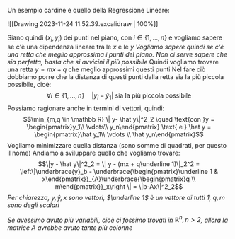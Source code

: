 Un esempio cardine è quello della Regressione Lineare:

![[Drawing 2023-11-24 11.52.39.excalidraw | 100%]]

Siano quindi $(x_i,y_i)$ dei punti nel piano, con $i \in \{1,...,n\}$ e vogliamo sapere se c'è una dipendenza lineare tra le $x$ e le $y$ 
*Vogliamo sapere quindi se c'è una retta che meglio approssima i punti del piano. Non ci serve sapere che sia perfetta, basta che si avvicini il più possibile*
Quindi vogliamo trovare una retta $y = mx + q$ che meglio approssimi questi punti
Nel fare ciò dobbiamo porre che la distanza di questi punti dalla retta sia la più piccola possibile, cioè: $$\forall i \in \{1,...,n\} \quad |y_i - \hat y_1| \text{ sia la più piccola possibile}$$
Possiamo ragionare anche in termini di vettori, quindi: $$\min_{m,q \in \mathbb R} \| y- \hat y\|^2_2 \quad \text{con }y = \begin{pmatrix}y_1\\ \vdots\\ y_n\end{pmatrix} \text{ e } \hat y = \begin{pmatrix}\hat y_1\\ \vdots \\ \hat y_n\end{pmatrix}$$
Vogliamo minimizzare quella distanza (sono somme di quadrati, per questo il nome)
Andiamo a sviluppare quello che vogliamo trovare:
$$\|y - \hat y\|^2_2 = \| y - (mx + q\underline 1)\|_2^2 = \left\|\underbrace{y}_b - \underbrace{\begin{pmatrix}\underline 1 & x\end{pmatrix}}_{A}\underbrace{\begin{pmatrix}q \\ m\end{pmatrix}}_x\right \| = \|b-Ax\|^2_2$$
*Per chiarezza, $y, \hat y, x$ sono vettori, $\underline 1$ è un vettore di tutti $1$, $q,m$ sono degli scalari*

*Se avessimo avuto più variabili, cioè ci fossimo trovati in $\mathbb R^n, n>2$, allora la matrice $A$ avrebbe avuto tante più colonne*